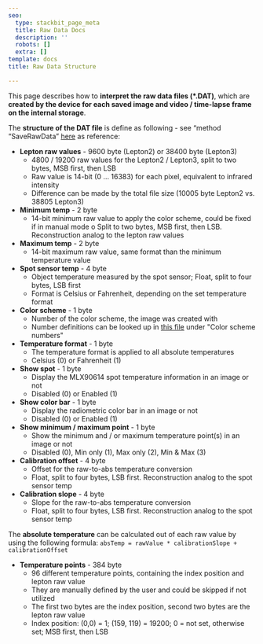 ```yaml
---
seo:
  type: stackbit_page_meta
  title: Raw Data Docs
  description: ''
  robots: []
  extra: []
template: docs
title: Raw Data Structure

---
```

This page describes how to **interpret the raw data files (\*.DAT)**, which are **created by the device for each saved image and video / time-lapse frame on the internal storage**.

The **structure of the DAT file** is define as following - see “method “SaveRawData” [here](https://github.com/maxritter/diy-thermocam/blob/master/firmware/3.0/src/thermal/save.cpp) as reference:

*   **Lepton raw values** - 9600 byte (Lepton2) or 38400 byte (Lepton3)
    *   4800 / 19200 raw values for the Lepton2 / Lepton3, split to two bytes, MSB first, then LSB
    *   Raw value is 14-bit (0 … 16383) for each pixel, equivalent to infrared intensity
    *   Difference can be made by the total file size (10005 byte Lepton2 vs. 38805 Lepton3)
*   **Minimum temp** - 2 byte
    *   14-bit minimum raw value to apply the color scheme, could be fixed if in manual mode o Split to two bytes, MSB first, then LSB. Reconstruction analog to the lepton raw values
*   **Maximum temp** - 2 byte
    *   14-bit maximum raw value, same format than the minimum temperature value
*   **Spot sensor temp** - 4 byte
    *   Object temperature measured by the spot sensor; Float, split to four bytes, LSB first
    *   Format is Celsius or Fahrenheit, depending on the set temperature format
*   **Color scheme** - 1 byte
    *   Number of the color scheme, the image was created with
    *   Number definitions can be looked up in [this file](https://github.com/maxritter/diy-thermocam/blob/master/firmware/3.0/include/globaldefines.h) under "Color scheme numbers"
*   **Temperature format** - 1 byte
    *   The temperature format is applied to all absolute temperatures
    *   Celsius (0) or Fahrenheit (1)
*   **Show spot** - 1 byte
    *   Display the MLX90614 spot temperature information in an image or not
    *   Disabled (0) or Enabled (1)
*   **Show color bar** - 1 byte
    *   Display the radiometric color bar in an image or not
    *   Disabled (0) or Enabled (1)
*   **Show minimum / maximum point** - 1 byte
    *   Show the minimum and / or maximum temperature point(s) in an image or not
    *   Disabled (0), Min only (1), Max only (2), Min & Max (3)
*   **Calibration offset** - 4 byte
    *   Offset for the raw-to-abs temperature conversion
    *   Float, split to four bytes, LSB first. Reconstruction analog to the spot sensor temp
*   **Calibration slope** - 4 byte
    *   Slope for the raw-to-abs temperature conversion
    *   Float, split to four bytes, LSB first. Reconstruction analog to the spot sensor temp

The **absolute temperature** can be calculated out of each raw value by using the following formula:
`absTemp = rawValue * calibrationSlope + calibrationOffset`

*   **Temperature points** - 384 byte
    *   96 different temperature points, containing the index position and lepton raw value
    *   They are manually defined by the user and could be skipped if not utilized
    *   The first two bytes are the index position, second two bytes are the lepton raw value
    *   Index position: (0,0) = 1; (159, 119) = 19200; 0 = not set, otherwise set; MSB first, then LSB
